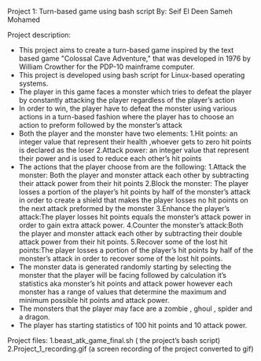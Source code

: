 Project 1: Turn-based game using bash script
By: Seif El Deen Sameh Mohamed

Project description:
- This project aims to create a turn-based game inspired by the text based game  "Colossal Cave Adventure," that was developed in 1976 by William Crowther for the PDP-10 mainframe computer.
- This project is developed using bash script for Linux-based operating systems.
- The player in this game faces a monster which tries to defeat the player by constantly attacking the player regardless of the player’s action
- In order to win, the player have to defeat the monster using various actions in a turn-based fashion where the player has to choose an action to preform followed by the monster’s attack
- Both the player and the monster have two elements:
  1.Hit points: an integer value that represent their health ,whoever gets to zero hit points is declared as the loser
  2.Attack power: an integer value that represent their power and is used to reduce each other’s hit points
- The actions that the player choose from are the following:
  1.Attack the monster: Both the player and monster attack each other  by subtracting their attack power from their hit points
  2.Block the monster: The player losses a portion of the player’s hit points by half of the monster’s attack in order to create a shield that makes the player losses no hit points on the next attack preformed by the monster 
  3.Enhance the player’s attack:The player losses hit points equals the monster’s attack power in order to gain extra attack power.
  4.Counter the monster’s attack:Both the player and monster attack each other by subtracting their double attack power from their hit points.
  5.Recover some of the lost hit points:The player losses a portion of the player’s hit points by half of the monster’s attack in order to recover some of the lost hit points.
- The monster data is generated randomly starting by selecting the monster that the player will be facing followed by calculation it’s statistics aka monster’s hit points and attack power however each monster has a range of values that determine the maximum and minimum possible hit points and attack power.
- The monsters that the player may face are a zombie , ghoul , spider and a dragon.
- The player has starting statistics of 100 hit points and 10 attack power.

Project files:
1.beast_atk_game_final.sh ( the project’s bash script)
2.Project_1_recording.gif (a screen recording of the project converted to gif)
